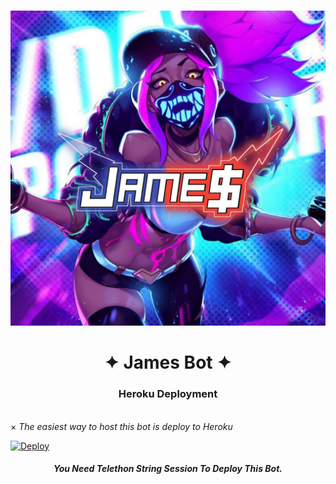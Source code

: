 # <p align="center">
  <img src="./logo.jpg" alt="James Logo">
</p>
<h1 align="center">
  <b>✦ James Bot ✦</b>
</h1>


<h3 align="center"> Heroku Deployment </h3><br>
× <i> The easiest way to host this bot is deploy to Heroku </i>
<br>

[![Deploy](https://www.herokucdn.com/deploy/button.svg)](https://heroku.com/deploy?template=[https://github.com/JamesBOTS00000/myspambots](https://github.com/JamesBOTS00000/newspambot))


<h5 align="center">You Need Telethon String Session To Deploy This Bot.</h5>
